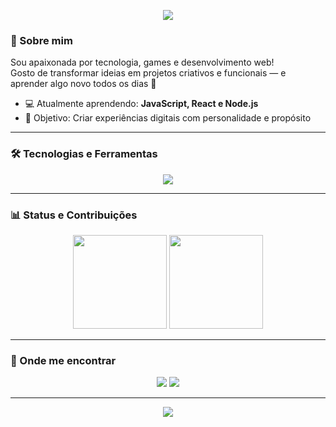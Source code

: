 <!-- Banner opcional -->
<p align="center">
  <img src="https://capsule-render.vercel.app/api?type=soft&color=F5CAC9&height=120&section=header&text=Oi!%20Eu%20sou%20a%20Ana%20Beatriz%20💖&fontSize=30&fontColor=3D3D3D"/>
</p>

### 🌸 Sobre mim
Sou apaixonada por tecnologia, games e desenvolvimento web!  
Gosto de transformar ideias em projetos criativos e funcionais — e aprender algo novo todos os dias 🚀  

- 💻 Atualmente aprendendo: **JavaScript, React e Node.js**  
- 🌱 Objetivo: Criar experiências digitais com personalidade e propósito 

---

### 🛠️ Tecnologias e Ferramentas
<p align="center">
  <img src="https://skillicons.dev/icons?i=html,css,js,git,github,vscode" />
</p>

---

### 📊 Status e Contribuições
<p align="center">
  <img src="https://github-readme-stats.vercel.app/api?username=anab-alves&show_icons=true&theme=rose_pine" height="150"/>
  <img src="https://github-readme-stats.vercel.app/api/top-langs/?username=anab-alves&layout=compact&theme=rose_pine" height="150"/>
</p>

---

### 💌 Onde me encontrar
<p align="center">
  <a href="https://www.instagram.com/itsbeatrizalv" target="_blank"><img src="https://img.shields.io/badge/Instagram-FFC1CC?style=for-the-badge&logo=instagram&logoColor=white" /></a>
  <a href="mailto:anabeatrizalves.dev@gmail.com"><img src="https://img.shields.io/badge/Email-F5CAC9?style=for-the-badge&logo=gmail&logoColor=white" /></a>
</p>

---

<p align="center">
  <img src="https://capsule-render.vercel.app/api?type=soft&color=F5CAC9&height=100&section=footer&text=Obrigada%20por%20visitar!%20💗&fontSize=20&fontColor=3D3D3D"/>
</p>
